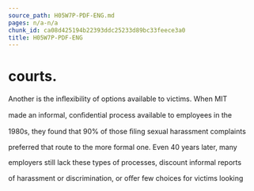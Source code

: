 ```yaml
---
source_path: H05W7P-PDF-ENG.md
pages: n/a-n/a
chunk_id: ca08d425194b22393ddc25233d89bc33feece3a0
title: H05W7P-PDF-ENG
---
```

# courts.

Another is the inﬂexibility of options available to victims. When MIT

made an informal, conﬁdential process available to employees in the

1980s, they found that 90% of those ﬁling sexual harassment complaints

preferred that route to the more formal one. Even 40 years later, many

employers still lack these types of processes, discount informal reports

of harassment or discrimination, or oﬀer few choices for victims looking
